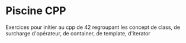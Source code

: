# Piscine CPP

Exercices pour initier au cpp de 42 regroupant les concept de class, de surcharge d'opérateur, de container, de template, d'iterator
